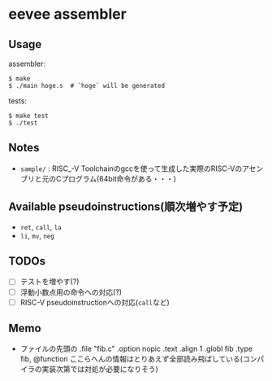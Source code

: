 # eevee assembler

## Usage

assembler:

    $ make
    $ ./main hoge.s  # `hoge` will be generated

tests:

    $ make test
    $ ./test

## Notes
* `sample/` : RISC_-V Toolchainのgccを使って生成した実際のRISC-Vのアセンブリと元のCプログラム(64bit命令がある・・・)

## Available pseudoinstructions(順次増やす予定)
* `ret`, `call`, `la`
* `li`, `mv`, `neg`

## TODOs
- [ ] テストを増やす(?)
- [ ] 浮動小数点用の命令への対応(?)
- [ ] RISC-V pseudoinstructionへの対応(`call`など)

## Memo
* ファイルの先頭の
    .file	"fib.c"
    .option nopic
    .text
    .align	1
    .globl	fib
    .type	fib, @function
  ここらへんの情報はとりあえず全部読み飛ばしている(コンパイラの実装次第では対処が必要になりそう)
